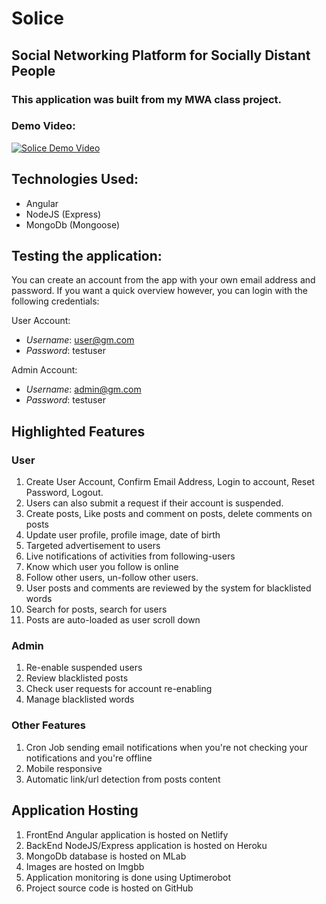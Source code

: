 # Solice

## Social Networking Platform for Socially Distant People

### This application was built from my MWA class project.

### Demo Video:
[![Solice Demo Video](https://img.youtube.com/vi/AQYZqd4DcrE/0.jpg)](https://www.youtube.com/watch?v=AQYZqd4DcrE)


## Technologies Used:

- Angular
- NodeJS (Express)
- MongoDb (Mongoose)

## Testing the application:

You can create an account from the app with your own email address and password.
If you want a quick overview however, you can login with the following credentials:

User Account:

- _Username_: user@gm.com
- _Password_: testuser

Admin Account:

- _Username_: admin@gm.com
- _Password_: testuser

## Highlighted Features

### User

1. Create User Account, Confirm Email Address, Login to account, Reset Password, Logout.
2. Users can also submit a request if their account is suspended.
3. Create posts, Like posts and comment on posts, delete comments on posts
4. Update user profile, profile image, date of birth
5. Targeted advertisement to users
6. Live notifications of activities from following-users
7. Know which user you follow is online
8. Follow other users, un-follow other users.
9. User posts and comments are reviewed by the system for blacklisted words
10. Search for posts, search for users
11. Posts are auto-loaded as user scroll down

### Admin

1. Re-enable suspended users
2. Review blacklisted posts
3. Check user requests for account re-enabling
4. Manage blacklisted words

### Other Features

1. Cron Job sending email notifications when you're not checking your notifications and you're offline
2. Mobile responsive
3. Automatic link/url detection from posts content

## Application Hosting

1. FrontEnd Angular application is hosted on Netlify
2. BackEnd NodeJS/Express application is hosted on Heroku
3. MongoDb database is hosted on MLab
4. Images are hosted on Imgbb
5. Application monitoring is done using Uptimerobot
6. Project source code is hosted on GitHub
